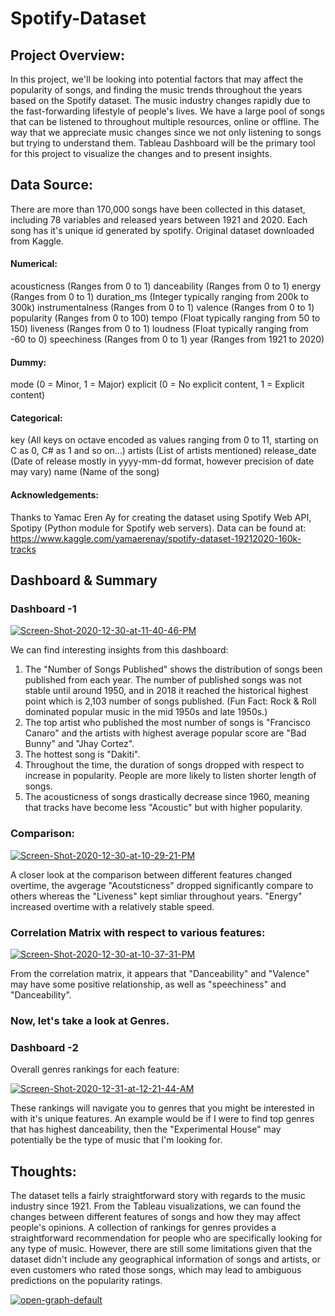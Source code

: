 # Spotify-Dataset


## Project Overview:

In this project, we'll be looking into potential factors that may affect the popularity of songs, and finding the music trends throughout the years based on the Spotify dataset. The music industry changes rapidly due to the fast-forwarding lifestyle of people's lives. We have a large pool of songs that can be listened to throughout multiple resources, online or offline. The way that we appreciate music changes since we not only listening to songs but trying to understand them. Tableau Dashboard will be the primary tool for this project to visualize the changes and to present insights.

## Data Source:
There are more than 170,000 songs have been collected in this dataset, including 78 variables and released years between 1921 and 2020. Each song has it's unique id generated by spotify. Original dataset downloaded from Kaggle. 

#### Numerical:
acousticness (Ranges from 0 to 1)
danceability (Ranges from 0 to 1)
energy (Ranges from 0 to 1)
duration_ms (Integer typically ranging from 200k to 300k)
instrumentalness (Ranges from 0 to 1)
valence (Ranges from 0 to 1)
popularity (Ranges from 0 to 100)
tempo (Float typically ranging from 50 to 150)
liveness (Ranges from 0 to 1)
loudness (Float typically ranging from -60 to 0)
speechiness (Ranges from 0 to 1)
year (Ranges from 1921 to 2020)
#### Dummy:
mode (0 = Minor, 1 = Major)
explicit (0 = No explicit content, 1 = Explicit content)
#### Categorical:
key (All keys on octave encoded as values ranging from 0 to 11, starting on C as 0, C# as 1 and so on…)
artists (List of artists mentioned)
release_date (Date of release mostly in yyyy-mm-dd format, however precision of date may vary)
name (Name of the song)

#### Acknowledgements:
Thanks to Yamac Eren Ay for creating the dataset using Spotify Web API, Spotipy (Python module for Spotify web servers).
Data can be found at: https://www.kaggle.com/yamaerenay/spotify-dataset-19212020-160k-tracks


## Dashboard & Summary 

### Dashboard -1 

<a href="https://ibb.co/N2Lvd4C"><img src="https://i.ibb.co/r2ZjRW0/Screen-Shot-2020-12-30-at-11-40-46-PM.png" alt="Screen-Shot-2020-12-30-at-11-40-46-PM" border="0"></a>

We can find interesting insights from this dashboard:
1. The "Number of Songs Published" shows the distribution of songs been published from each year. The number of published songs was not stable until around 1950, and in 2018 it reached the historical highest point which is 2,103 number of songs published. (Fun Fact: Rock & Roll dominated popular music in the mid 1950s and late 1950s.)
2. The top artist who published the most number of songs is "Francisco Canaro" and the artists with highest average popular score are "Bad Bunny" and "Jhay Cortez".
3. The hottest song is "Dakiti".
4. Throughout the time, the duration of songs dropped with respect to increase in popularity. People are more likely to listen shorter length of songs. 
5. The acousticness of songs drastically decrease since 1960, meaning that tracks have become less "Acoustic" but with higher popularity.


### Comparison:

<a href="https://ibb.co/X4tjGJN"><img src="https://i.ibb.co/thDQ1Ck/Screen-Shot-2020-12-30-at-10-29-21-PM.png" alt="Screen-Shot-2020-12-30-at-10-29-21-PM" border="0"></a>

A closer look at the comparison between different features changed overtime, the avgerage "Acoutsticness" dropped significantly compare to others whereas the "Liveness" kept simliar throughout years. "Energy" increased overtime with a relatively stable speed. 


### Correlation Matrix with respect to various features:


<a href="https://ibb.co/Qc5Ngxz"><img src="https://i.ibb.co/cvmFBsM/Screen-Shot-2020-12-30-at-10-37-31-PM.png" alt="Screen-Shot-2020-12-30-at-10-37-31-PM" border="0"></a>

From the correlation matrix, it appears that "Danceability" and "Valence" may have some positive relationship, as well as "speechiness" and "Danceability".

### Now, let's take a look at Genres.
### Dashboard -2
Overall genres rankings for each feature:

<a href="https://ibb.co/N35tsFQ"><img src="https://i.ibb.co/qnK7dDX/Screen-Shot-2020-12-31-at-12-21-44-AM.png" alt="Screen-Shot-2020-12-31-at-12-21-44-AM" border="0"></a>

These rankings will navigate you to genres that you might be interested in with it's unique features. An example would be if I were to find top genres that has highest danceability, then the "Experimental House" may potentially be the type of music that I'm looking for.


## Thoughts:
The dataset tells a fairly straightforward story with regards to the music industry since 1921. From the Tableau visualizations, we can found the changes between different features of songs and how they may affect people's opinions. A collection of rankings for genres provides a straightforward recommendation for people who are specifically looking for any type of music. However, there are still some limitations given that the dataset didn't include any geographical information of songs and artists, or even customers who rated those songs, which may lead to ambiguous predictions on the popularity ratings.


<a href="https://ibb.co/m0Pcj9H"><img src="https://i.ibb.co/kJPS74h/open-graph-default.png" alt="open-graph-default" border="0"></a>


